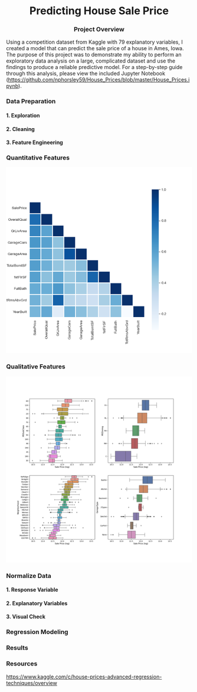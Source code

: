# <div align="center">Predicting House Sale Price</div>

### <div align="center">Project Overview</div>
Using a competition dataset from Kaggle with 79 explanatory variables, I created a model that can predict the sale price of a house in Ames, Iowa. The purpose of this project was to demonstrate my ability to perform an exploratory data analysis on a large, complicated dataset and use the findings to produce a reliable predictive model. For a step-by-step guide through this analysis, please view the included Jupyter Notebook (https://github.com/nphorsley59/House_Prices/blob/master/House_Prices.ipynb).

### Data Preparation

#### 1. Exploration

#### 2. Cleaning

#### 3. Feature Engineering

### Quantitative Features

![alt_text](https://github.com/nphorsley59/House_Prices/blob/master/Figures/CorrMap_10.png "Correlation Heatmap")

### Qualitative Features

![alt_text](https://github.com/nphorsley59/House_Prices/blob/master/Figures/Qual_Feat_Boxplots.png "Qualitative Features vs Sale Price")

### Normalize Data

#### 1. Response Variable

#### 2. Explanatory Variables

#### 3. Visual Check

### Regression Modeling

### Results

### Resources
https://www.kaggle.com/c/house-prices-advanced-regression-techniques/overview
